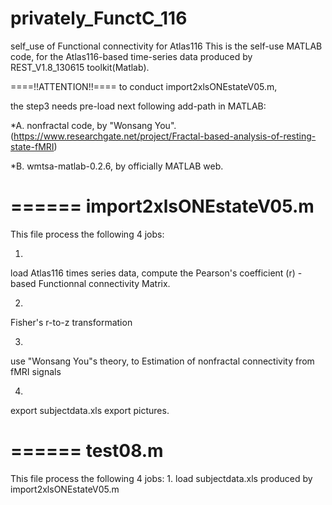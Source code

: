 # privately_FunctC_116
self_use of Functional connectivity for Atlas116
This is the self-use MATLAB code,
for the Atlas116-based time-series data produced by REST_V1.8_130615 toolkit(Matlab).

====!!ATTENTION!!====
to conduct import2xlsONEstateV05.m,

the step3 needs pre-load next following add-path in MATLAB:

*A. nonfractal code, by "Wonsang You".
(https://www.researchgate.net/project/Fractal-based-analysis-of-resting-state-fMRI)

*B. wmtsa-matlab-0.2.6, by officially MATLAB web.

======
import2xlsONEstateV05.m
======
This file process the following 4 jobs:

1.
load Atlas116 times series data,
compute the Pearson's coefficient (r) -based Functionnal connectivity Matrix.

2.
Fisher's r-to-z transformation

3.
use "Wonsang You"s theory, 
to Estimation of nonfractal connectivity from fMRI signals

4.
export subjectdata.xls
export pictures.



======
test08.m
======
This file process the following 4 jobs:
1.
load subjectdata.xls produced by import2xlsONEstateV05.m


